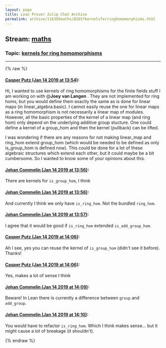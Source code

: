 ```yaml
---
layout: page
title: Lean Prover Zulip Chat Archive 
permalink: archive/116395maths/82657kernelsforringhomomorphisms.html
---
```


## Stream: [maths](index.html)
### Topic: [kernels for ring homomorphisms](82657kernelsforringhomomorphisms.html)

---


{% raw %}
#### [ Casper Putz (Jan 14 2019 at 13:54)](https://leanprover.zulipchat.com/#narrow/stream/116395-maths/topic/kernels%20for%20ring%20homomorphisms/near/155081960):
Hi, I wanted to use kernels of ring homomorphisms for the finite fields stuff I am working on with @**Joey van Langen** . They are not implemented for ring homs, but you would define them exactly the same as is done for linear maps (in linear_algebra.basic). I cannot easily reuse the one for linear maps as a ring homomorphism is not necessarily a linear map of modules. However, all the basic properties of the kernel of a linear map (and ring hom) only depend on the underlying additive group stucture. One could define a kernel of a group_hom and then the kernel (pullback) can be lifted.

I was wondering if there are any reasons for not making linear_map and ring_hom extend group_hom (which would be needed to be defined as only is_group_hom is defined now). This could be done for a lot of these algebraic structures which extend each other, but it could maybe be a bit cumbersome. So I wanted to know some of your opinions about this.

#### [ Johan Commelin (Jan 14 2019 at 13:56)](https://leanprover.zulipchat.com/#narrow/stream/116395-maths/topic/kernels%20for%20ring%20homomorphisms/near/155082040):
There are kernels for `is_group_hom`, I think

#### [ Johan Commelin (Jan 14 2019 at 13:56)](https://leanprover.zulipchat.com/#narrow/stream/116395-maths/topic/kernels%20for%20ring%20homomorphisms/near/155082051):
And currently I think we only have `is_ring_hom`. Not the bundled `ring_hom`.

#### [ Johan Commelin (Jan 14 2019 at 13:57)](https://leanprover.zulipchat.com/#narrow/stream/116395-maths/topic/kernels%20for%20ring%20homomorphisms/near/155082105):
I agree that it would be good if `is_ring_hom` extended `is_add_group_hom`.

#### [ Casper Putz (Jan 14 2019 at 14:06)](https://leanprover.zulipchat.com/#narrow/stream/116395-maths/topic/kernels%20for%20ring%20homomorphisms/near/155082569):
Ah I see, yes you can reuse the kernel of `is_group_hom` (didn't see it before). Thanks!

#### [ Casper Putz (Jan 14 2019 at 14:06)](https://leanprover.zulipchat.com/#narrow/stream/116395-maths/topic/kernels%20for%20ring%20homomorphisms/near/155082592):
Yes, makes a lot of sense I think

#### [ Johan Commelin (Jan 14 2019 at 14:09)](https://leanprover.zulipchat.com/#narrow/stream/116395-maths/topic/kernels%20for%20ring%20homomorphisms/near/155082709):
Beware! In Lean there is currently a difference between `group` and `add_group`.

#### [ Johan Commelin (Jan 14 2019 at 14:10)](https://leanprover.zulipchat.com/#narrow/stream/116395-maths/topic/kernels%20for%20ring%20homomorphisms/near/155082770):
You would have to refactor `is_ring_hom`. Which I think makes sense... but it might cause a lot of breakage (it shouldn't).


{% endraw %}
